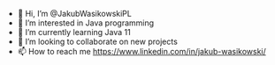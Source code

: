 - 👋 Hi, I’m @JakubWasikowskiPL
- 👀 I’m interested in Java programming
- 🌱 I’m currently learning  Java 11
- 💞️ I’m looking to collaborate on new projects
- 📫 How to reach me https://www.linkedin.com/in/jakub-wasikowski/

<!---
JakubWasikowskiPL/JakubWasikowskiPL is a ✨ special ✨ repository because its `README.md` (this file) appears on your GitHub profile.
You can click the Preview link to take a look at your changes.
--->

